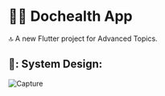 # 👨‍⚕️ Dochealth App

🔝 A new Flutter project for Advanced Topics.

 ## 🐉: System Design:

![Capture](https://github.com/Tantawiiii/dochealth_app/assets/36699813/a65defb1-c88c-4977-a157-a2e99c30eaa2)




